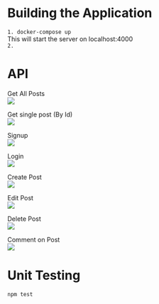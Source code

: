# Building the Application

`1. docker-compose up`
<br />
This will start the server on localhost:4000
<br />
`2. `

# API

Get All Posts
<br />
<img src="https://i.imgur.com/IyJfcUO.png" />

Get single post (By Id) <br/>
<img src="https://i.imgur.com/fUTMnvH.png" />

Signup<br/>
<img src="https://i.imgur.com/y9eBLyD.png" />

Login<br/>
<img src="https://i.imgur.com/YE2j62n.png" />

Create Post<br/>
<img src="https://i.imgur.com/WeQHbHd.png" />

Edit Post<br/>
<img src="https://i.imgur.com/hjfGMOn.png" />

Delete Post<br/>
<img src="https://i.imgur.com/JZUO7l6.png" />

Comment on Post<br/>
<img src="https://i.imgur.com/YBRDfVR.png" />

# Unit Testing

`npm test`
